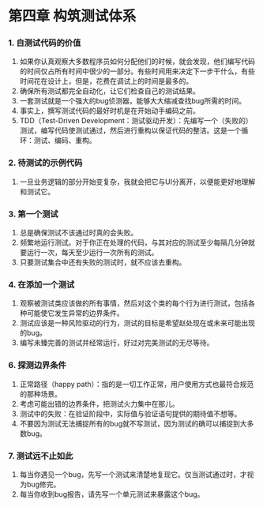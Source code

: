 # 第四章 构筑测试体系

### 1. 自测试代码的价值

1. 如果你认真观察大多数程序员如何分配他们的时候，就会发现，他们编写代码的时间仅占所有时间中很少的一部分。有些时间用来决定下一步干什么，有些时间花在设计上，但是，花费在调试上的时间是最多的。
2. 确保所有测试都完全自动化，让它们检查自己的测试结果。
3. 一套测试就是一个强大的bug侦测器，能够大大缩减查找bug所需的时间。
4. 事实上，撰写测试代码的最好时机是在开始动手编码之前。
5. TDD（Test-Driven Development：测试驱动开发）：先编写一个（失败的）测试，编写代码使测试通过，然后进行重构以保证代码的整洁。这是一个循环：测试、编码、重构。

### 2. 待测试的示例代码

1. 一旦业务逻辑的部分开始变复杂，我就会把它与UI分离开，以便能更好地理解和测试它。

### 3. 第一个测试

1. 总是确保测试不该通过时真的会失败。
2. 频繁地运行测试。对于你正在处理的代码，与其对应的测试至少每隔几分钟就要运行一次，每天至少运行一次所有的测试。
3. 只要测试集合中还有失败的测试时，就不应该去重构。

### 4. 在添加一个测试

1. 观察被测试类应该做的所有事情，然后对这个类的每个行为进行测试，包括各种可能使它发生异常的边界条件。
2. 测试应该是一种风险驱动的行为，测试的目标是希望赵处现在或未来可能出现的bug。
3. 编写未臻完善的测试并经常运行，好过对完美测试的无尽等待。

### 6. 探测边界条件

1. 正常路径（happy path）：指的是一切工作正常，用户使用方式也最符合规范的那种场景。
2. 考虑可能出错的边界条件，把测试火力集中在那儿。
3. 测试中的失败：在验证阶段中，实际值与验证语句提供的期待值不想等。
4. 不要因为测试无法捕捉所有的bug就不写测试，因为测试的确可以捕捉到大多数bug。

### 7. 测试远不止如此

1. 每当你遇见一个bug，先写一个测试来清楚地复现它。仅当测试通过时，才视为bug修完。
2. 每当你收到bug报告，请先写一个单元测试来暴露这个bug。